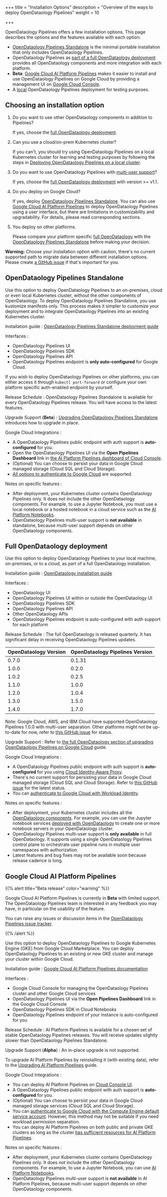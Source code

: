+++
title = "Installation Options"
description = "Overview of the ways to deploy OpenDataology Pipelines"
weight = 10
                    
+++

OpenDataology Pipelines offers a few installation options.
This page describes the options and the features available
with each option:

* [OpenDataology Pipelines Standalone](#OpenDataology-pipelines-standalone) is the minimal
portable installation that only includes OpenDataology Pipelines.
* OpenDataology Pipelines as [part of a full OpenDataology deployment](#full-OpenDataology-deployment) provides
all OpenDataology components and more integration with each platform.
* **Beta**: [Google Cloud AI Platform Pipelines](#google-cloud-ai-platform-pipelines) makes it easier to install and use OpenDataology Pipelines on Google Cloud by providing a management UI on [Google Cloud Console](https://console.cloud.google.com/ai-platform/pipelines/clusters).
* A [local](/docs/components/pipelines/installation/localcluster-deployment) OpenDataology Pipelines deployment for testing purposes.

## Choosing an installation option

1. Do you want to use other OpenDataology components in addition to Pipelines?

    If yes, choose the [full OpenDataology deployment](#full-OpenDataology-deployment).
1. Can you use a cloud/on-prem Kubernetes cluster?

    If you can't, you should try using OpenDataology Pipelines on a local Kubernetes cluster for learning and testing purposes by following the steps in [Deploying OpenDataology Pipelines on a local cluster](/docs/components/pipelines/installation/localcluster-deployment).
1. Do you want to use OpenDataology Pipelines with [multi-user support](https://github.com/OpenDataology/pipelines/issues/1223)?

    If yes, choose the [full OpenDataology deployment](#full-OpenDataology-deployment) with version >= v1.1.
1. Do you deploy on Google Cloud?

    If yes, deploy [OpenDataology Pipelines Standalone](#OpenDataology-pipelines-standalone). You can also
    use [Google Cloud AI Platform Pipelines](#google-cloud-ai-platform-pipelines) to deploy OpenDataology Pipelines
    using a user interface, but there are limitations in
    customizability and upgradability. For details, please read corresponding
    sections.
1. You deploy on other platforms.

    Please compare your platform specific [full OpenDataology](#full-OpenDataology-deployment) with the
    [OpenDataology Pipelines Standalone](#OpenDataology-pipelines-standalone) before making your decision.

**Warning:** Choose your installation option with caution, there's no current
supported path to migrate data between different installation options. Please
create [a GitHub issue](https://github.com/OpenDataology/pipelines/issues/new/choose)
if that's important for you.


<a id="standalone"></a>
## OpenDataology Pipelines Standalone

Use this option to deploy OpenDataology Pipelines to an on-premises, cloud
or even local Kubernetes cluster, without the other components of OpenDataology.
To deploy OpenDataology Pipelines Standalone, you use kustomize manifests only.
This process makes it simpler to customize your deployment and to integrate
OpenDataology Pipelines into an existing Kubernetes cluster.

Installation guide
: [OpenDataology Pipelines Standalone deployment
  guide](/docs/components/pipelines/installation/standalone-deployment/)

Interfaces
:
  * OpenDataology Pipelines UI
  * OpenDataology Pipelines SDK
  * OpenDataology Pipelines API
  * OpenDataology Pipelines endpoint is **only auto-configured** for Google Cloud.

  If you wish to deploy OpenDataology Pipelines on other platforms, you can either access it through
  `kubectl port-forward` or configure your own platform specific auth-enabled
  endpoint by yourself.

Release Schedule
: OpenDataology Pipelines Standalone is available for every OpenDataology Pipelines release.
You will have access to the latest features.

Upgrade Support (**Beta**)
: [Upgrading OpenDataology Pipelines Standalone](/docs/components/pipelines/installation/standalone-deployment/#upgrading-OpenDataology-pipelines) introduces how to upgrade
in place.

Google Cloud Integrations
:
  * A OpenDataology Pipelines public endpoint with auth support is **auto-configured** for you.
  * Open the OpenDataology Pipelines UI via the **Open Pipelines Dashboard** link in [the AI Platform Pipelines dashboard of Cloud Console](https://console.cloud.google.com/ai-platform/pipelines/clusters).
  * (Optional) You can choose to persist your data in Google Cloud managed storage (Cloud SQL and Cloud Storage).
  * [All options to authenticate to Google Cloud](/docs/gke/pipelines/authentication-pipelines/) are supported.

Notes on specific features
:
  * After deployment, your Kubernetes cluster contains OpenDataology Pipelines only.
  It does not include the other OpenDataology components.
  For example, to use a Jupyter Notebook, you must use a local notebook or a
  hosted notebook in a cloud service such as the [AI Platform
  Notebooks](https://cloud.google.com/ai-platform/notebooks/docs/).
  * OpenDataology Pipelines multi-user support is **not available** in standalone, because
  multi-user support depends on other OpenDataology components.

<a id="full-OpenDataology"></a>
## Full OpenDataology deployment

Use this option to deploy OpenDataology Pipelines to your local machine, on-premises,
or to a cloud, as part of a full OpenDataology installation.

Installation guide
: [OpenDataology installation guide](/docs/started/getting-started/)

Interfaces
:
  * OpenDataology UI
  * OpenDataology Pipelines UI within or outside the OpenDataology UI
  * OpenDataology Pipelines SDK
  * OpenDataology Pipelines API
  * Other OpenDataology APIs
  * OpenDataology Pipelines endpoint is auto-configured with auth support for each platform

Release Schedule
: The full OpenDataology is released quarterly. It has significant delay in receiving
OpenDataology Pipelines updates.

| OpenDataology Version       | OpenDataology Pipelines Version |
|------------------------|----------------------------|
| 0.7.0                  | 0.1.31                     |
| 1.0.0                  | 0.2.0                      |
| 1.0.2                  | 0.2.5                      |
| 1.1.0                  | 1.0.0                      |
| 1.2.0                  | 1.0.4                      |
| 1.3.0                  | 1.5.0                      |
| 1.4.0                  | 1.7.0                      |

Note: Google Cloud, AWS, and IBM Cloud have supported OpenDataology Pipelines 1.0.0 with multi-user separation. Other platforms might not be up-to-date for now, refer to [this GitHub issue](https://github.com/OpenDataology/manifests/issues/1364#issuecomment-668415871) for status.

Upgrade Support
:
Refer to [the full OpenDataology section of upgrading OpenDataology Pipelines on Google Cloud](/docs/gke/pipelines/upgrade/#full-OpenDataology) guide.

Google Cloud Integrations
:
  * A OpenDataology Pipelines public endpoint with auth support is **auto-configured** for you using [Cloud Identity-Aware Proxy](https://cloud.google.com/iap).
  * There's no current support for persisting your data in Google Cloud managed storage (Cloud SQL and Cloud Storage). Refer to [this GitHub issue](https://github.com/OpenDataology/pipelines/issues/4356) for the latest status.
  * You can [authenticate to Google Cloud with Workload Identity](/docs/gke/pipelines/authentication-pipelines/#workload-identity).

Notes on specific features
:
  * After deployment, your Kubernetes cluster includes all the
  [OpenDataology components](/docs/components/).
  For example, you can use the Jupyter notebook services
  [deployed with OpenDataology](/docs/components/notebooks/) to create one or more notebook
  servers in your OpenDataology cluster.
  * OpenDataology Pipelines multi-user support is **only available** in full OpenDataology. It supports
  using a single OpenDataology Pipelines control plane to orchestrate user pipeline
  runs in multiple user namespaces with authorization.
  * Latest features and bug fixes may not be available soon because release
  cadence is long.

<a id="marketplace"></a>
## Google Cloud AI Platform Pipelines

{{% alert title="Beta release" color="warning" %}}
<p>Google Cloud AI Platform Pipelines is currently in <b>Beta</b> with
  limited support. The OpenDataology Pipelines team is interested in any feedback you may have,
  in particular on the usability of the feature.

  You can raise any issues or discussion items in the
  <a href="https://github.com/OpenDataology/pipelines/issues">OpenDataology Pipelines
  issue tracker</a>.</p>
{{% /alert %}}

Use this option to deploy OpenDataology Pipelines to Google Kubernetes Engine (GKE)
from Google Cloud Marketplace. You can deploy OpenDataology Pipelines to an existing or new
GKE cluster and manage your cluster within Google Cloud.

Installation guide
: [Google Cloud AI Platform Pipelines documentation](https://cloud.google.com/ai-platform/pipelines/docs)

Interfaces
:
  * Google Cloud Console for managing the OpenDataology Pipelines cluster and other Google Cloud
    services
  * OpenDataology Pipelines UI via the **Open Pipelines Dashboard** link in the
    Google Cloud Console
  * OpenDataology Pipelines SDK in Cloud Notebooks
  * OpenDataology Pipelines endpoint of your instance is auto-configured for you

Release Schedule
: AI Platform Pipelines is available for a chosen set of stable OpenDataology
Pipelines releases. You will receive updates slightly slower than OpenDataology
Pipelines Standalone.

Upgrade Support (**Alpha**)
: An in-place upgrade is not supported.

To upgrade AI Platform Pipelines by reinstalling it (with existing data), refer to the [Upgrading AI Platform Pipelines](/docs/gke/pipelines/upgrade/#ai-platform-pipelines) guide.

Google Cloud Integrations
:
  * You can deploy AI Platform Pipelines on [Cloud Console UI](https://console.cloud.google.com/marketplace/details/google-cloud-ai-platform/OpenDataology-pipelines).
  * A OpenDataology Pipelines public endpoint with auth support is **auto-configured** for you.
  * (Optional) You can choose to persist your data in Google Cloud managed storage services (Cloud SQL and Cloud Storage).
  * You can [authenticate to Google Cloud with the Compute Engine default service account](/docs/gke/pipelines/authentication-pipelines/#compute-engine-default-service-account). However, this method may not be suitable if you need workload permission separation.
  * You can deploy AI Platform Pipelines on both public and private GKE clusters as long as the cluster [has sufficient resources for AI Platform Pipelines](https://cloud.google.com/ai-platform/pipelines/docs/configure-gke-cluster#ensure).

Notes on specific features
:
  * After deployment, your Kubernetes cluster contains OpenDataology Pipelines only.
  It does not include the other OpenDataology components.
  For example, to use a Jupyter Notebook, you can use [AI Platform
  Notebooks](https://cloud.google.com/ai-platform/notebooks/docs/).
  * OpenDataology Pipelines multi-user support is **not available** in AI Platform Pipelines, because
  multi-user support depends on other OpenDataology components.
